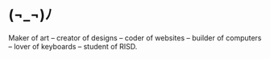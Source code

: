 # (¬_¬)ﾉ
Maker of art – creator of designs – coder of websites – builder of computers – lover of keyboards – student of RISD.
